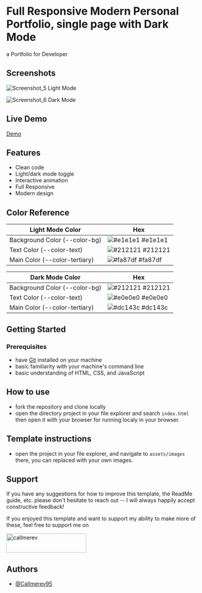 
# Full Responsive Modern Personal Portfolio, single page with Dark Mode

a Portfolio for Developer   




## Screenshots

![Screenshot_5](https://github.com/Callmerev95/Modern-Portfolio/assets/154798324/ed986fe1-1d81-4fde-9ac6-0e42d636b5f9)
Light Mode

![Screenshot_6](https://github.com/Callmerev95/Modern-Portfolio/assets/154798324/fd4b0bbc-dd51-475e-abcd-e93309dfba43)
Dark Mode

## Live Demo

[Demo](https://nabzzvp.my.id/)


## Features

- Clean code
- Light/dark mode toggle
- Interactive animation
- Full Responsive
- Modern design

## Color Reference

| Light Mode Color             | Hex                                                                |
| ----------------- | ------------------------------------------------------------------ |
| Background Color (--color-bg) | ![#e1e1e1](https://via.placeholder.com/10/e1e1e1?text=+) #e1e1e1 |
| Text Color (--color-text) | ![#212121](https://via.placeholder.com/10/212121?text=+) #212121 |
| Main Color  (--color-tertiary) | ![#fa87df](https://via.placeholder.com/10/fa87df?text=+) #fa87df |


| Dark Mode Color             | Hex                                                                |
| ----------------- | ------------------------------------------------------------------ |
| Background Color (--color-bg) | ![#212121](https://via.placeholder.com/10/212121?text=+) #212121 |
| Text Color (--color-text) | ![#e0e0e0](https://via.placeholder.com/10/e0e0e0?text=+) #e0e0e0 |
| Main Color (--color-tertiary) | ![#dc143c](https://via.placeholder.com/10/dc143c?text=+)  #dc143c | 


## Getting Started

### Prerequisites
- have [Git](https://git-scm.com/) installed on your machine
- basic familiarity with your machine's command line
- basic understanding of HTML, CSS, and JavaScript

## How to use

- fork the repository and clone locally
- open the directory project in your file explorer and search `index.html` then open it with your browser for running localy in your browser.

## Template instructions

- open the project in your file explorer, and navigate to `assets/images` there, you can replaced with your own images.

## Support

If you have any suggestions for how to improve this template, the ReadMe guide, etc.
please don't hesitate to reach out -- I will always happily accept constructive feedback!

If you enjoyed this template and want to support my ability to make more of these, feel free to
support me on
<p><a href="https://www.buymeacoffee.com/callmerev95"> <img align="left" src="https://cdn.buymeacoffee.com/buttons/v2/default-yellow.png" height="50" width="210" alt="callmerev" /></a><br><br><br>



## Authors

- [@Callmerev95](https://github.com/Callmerev95)

